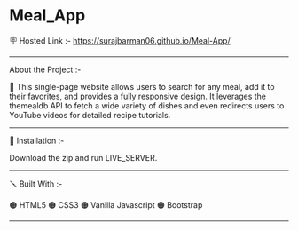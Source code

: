 # Meal_App

🪧 Hosted Link :- https://surajbarman06.github.io/Meal-App/

----------------------------------------------------------------------------------------------------------------------------------------------------------------------
About the Project :-

🔴 This single-page website allows users to search for any meal, add it to their favorites, and provides a fully responsive design. It leverages the themealdb API to fetch a wide variety of dishes and even redirects users to YouTube videos for detailed recipe tutorials.

----------------------------------------------------------------------------------------------------------------------------------------------------------------------

📐 Installation :-

Download the zip and run LIVE_SERVER.

----------------------------------------------------------------------------------------------------------------------------------------------------------------------

🪛 Built With :-

🟠 HTML5
🟠 CSS3
🟠 Vanilla Javascript
🟠 Bootstrap

----------------------------------------------------------------------------------------------------------------------------------------------------------------------
